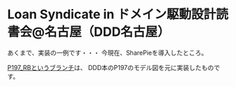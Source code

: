 Loan Syndicate in ドメイン駆動設計読書会@名古屋（DDD名古屋）
======================

あくまで、実装の一例です・・・
今現在、SharePieを導入したところ。

[P197_RBというブランチ](https://github.com/tomochikahara/dddnagoya_loan_syndicate/tree/P197_RB "P197_RB")は、
DDD本のP197のモデル図を元に実装したものです。
